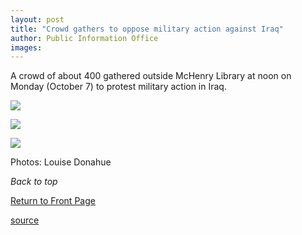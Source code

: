 ```yaml
---
layout: post
title: "Crowd gathers to oppose military action against Iraq"
author: Public Information Office
images:
---
```


A crowd of about 400 gathered outside McHenry Library at noon on Monday (October 7) to protest military action in Iraq.

![][1]

![][2]  

  

![][3]

Photos: Louise Donahue

_Back to top_

[Return to Front Page][4]

[1]: ../art/scene.02-10-07.250.jpg
[2]: ../art/from_library.02-10-07.250.jpg
[3]: ../art/general.02-10-07.250.jpg
[4]: http://currents.ucsc.edu/

[source](http://www1.ucsc.edu/currents/02-03/10-07/protest.html "Permalink to protest")
